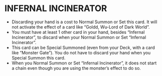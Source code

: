 
# INFERNAL INCINERATOR

*   Discarding your hand is a cost to Normal Summon or Set this card. It will not activate the effect of a card like “Goldd, Wu-Lord of Dark World”.
*   You must have at least 1 other card in your hand, besides “Infernal Incinerator”, to discard when your Normal Summon or Set “Infernal Incinerator”.
*   This card can be Special Summoned (even from your Deck, with a card like “Monster Gate”). You do not have to discard your hand when you Special Summon this card.
*   When you Normal Summon or Set “Infernal Incinerator”, it does not start a chain even though you are using the monster’s effect to do so.

  